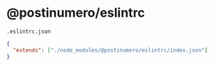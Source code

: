 # @postinumero/eslintrc

`.eslintrc.json`

```json
{
  "extends": ["./node_modules/@postinumero/eslintrc/index.json"]
}
```
